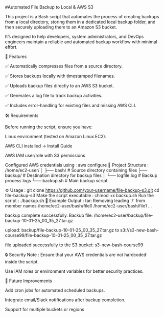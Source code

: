 #Automated File Backup to Local & AWS S3

This project is a Bash script that automates the process of creating backups from a local directory, storing them in a dedicated local backup folder, and then securely uploading them to an Amazon S3 bucket.

It’s designed to help developers, system administrators, and DevOps engineers maintain a reliable and automated backup workflow with minimal effort.

🚀 Features

✅ Automatically compresses files from a source directory.

✅ Stores backups locally with timestamped filenames.

✅ Uploads backup files directly to an AWS S3 bucket.

✅ Generates a log file to track backup activities.

✅ Includes error-handling for existing files and missing AWS CLI.

🛠️ Requirements

Before running the script, ensure you have:

Linux environment (tested on Amazon Linux EC2).

AWS CLI installed → Install Guide

AWS IAM user/role with S3 permissions

Configured AWS credentials using :
aws configure
📂 Project Structure :
/home/ec2-user/
│
├── bash/              # Source directory containing files
├── backup/            # Destination directory for backup files
│   └── logfile.log    # Backup process logs
└── backup.sh          # Main backup script

⚙️ Usage :
git clone https://github.com/your-username/file-backup-s3.git
cd file-backup-s3
Make the script executable :
chmod +x backup.sh
Run the script :
./backup.sh
📑 Example Output : 
tar: Removing leading `/' from member names
/home/ec2-user/bash/file0
/home/ec2-user/bash/file1
...

backup complete successfully. Backup file: /home/ec2-user/backup/file-backup-10-01-25_00_35_27.tar.gz

upload: backup/file-backup-10-01-25_00_35_27.tar.gz to s3://s3-new-bash-course99/file-backup-10-01-25_00_35_27.tar.gz

file uploaded successfully to the S3 bucket: s3-new-bash-course99

🔒 Security Note :
Ensure that your AWS credentials are not hardcoded inside the script.

Use IAM roles or environment variables for better security practices.

🌟 Future Improvements

Add cron jobs for automated scheduled backups.

Integrate email/Slack notifications after backup completion.

Support for multiple buckets or regions





